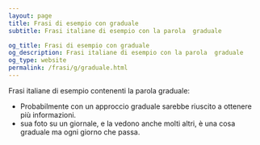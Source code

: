 ```yaml
---
layout: page
title: Frasi di esempio con graduale 
subtitle: Frasi italiane di esempio con la parola  graduale

og_title: Frasi di esempio con graduale 
og_description: Frasi italiane di esempio con la parola  graduale
og_type: website
permalink: /frasi/g/graduale.html
---
```


Frasi italiane di esempio contenenti la parola graduale:


- Probabilmente con un approccio graduale sarebbe riuscito a ottenere più informazioni.
- sua foto su un giornale, e la vedono anche molti altri, è una cosa graduale ma ogni giorno che passa.
